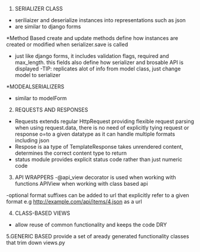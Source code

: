 1. SERIALIZER CLASS 
- seriliaizer and deserialize instances into representations such as json
- are similar to django forms

*Method Based
create and update methods define how instances are created or modified when serializer.save is called
- just like django forms, it includes validation flags, required and max_length. this fields also define how serializer and brosable API is displayed
-TIP: replicates alot of info from model class, just change model to serializer

*MODEALSERIALIZERS
- similar to modelForm


2. REQUESTS AND RESPONSES
- Requests extends regular HttpRequest providing flexible request parsing
when using request.data, there is no need of explicitly tying request or response o=to a given datatype as it can handle multiple formats including json
- Respose is aa type of TemplateResponse takes unrendered content, determines the correct content type to return
- status module provides explicit status code rather than just numeric code


3. API WRAPPERS
-@api_view decorator is used when working with functions
APIView when working with class based api

-optional format suffixes can be added to url that explicitly refer to a given format e.g http://example.com/api/items/4.json as a url


4. CLASS-BASED VIEWS
- allow reuse of common functionality and keeps the code DRY


5.GENERIC BASED
provide a set of aready generated functionality classes that trim down views.py